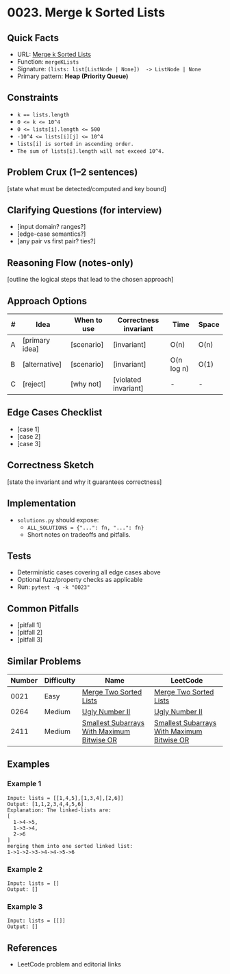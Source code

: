 # 0023. Merge k Sorted Lists

## Quick Facts

- URL: [Merge k Sorted Lists](https://leetcode.com/problems/merge-k-sorted-lists/)
- Function: `mergeKLists`
- Signature: `(lists: list[ListNode | None])  -> ListNode | None`
- Primary pattern: **Heap (Priority Queue)**

## Constraints

- `k == lists.length`
- `0 <= k <= 10^4`
- `0 <= lists[i].length <= 500`
- `-10^4 <= lists[i][j] <= 10^4`
- `lists[i] is sorted in ascending order.`
- `The sum of lists[i].length will not exceed 10^4.`

## Problem Crux (1–2 sentences)

[state what must be detected/computed and key bound]

## Clarifying Questions (for interview)

- [input domain? ranges?]
- [edge-case semantics?]
- [any pair vs first pair? ties?]

## Reasoning Flow (notes-only)

[outline the logical steps that lead to the chosen approach]

## Approach Options

| # | Idea | When to use | Correctness invariant | Time | Space |
|---|------|-------------|-----------------------|------|-------|
| A | [primary idea] | [scenario] | [invariant] | O(n) | O(n) |
| B | [alternative] | [scenario] | [invariant] | O(n log n) | O(1) |
| C | [reject] | [why not] | [violated invariant] | - | - |

## Edge Cases Checklist

- [case 1]
- [case 2]
- [case 3]

## Correctness Sketch

[state the invariant and why it guarantees correctness]

## Implementation

- `solutions.py` should expose:
  - `ALL_SOLUTIONS = {"...": fn, "...": fn}`
  - Short notes on tradeoffs and pitfalls.

## Tests

- Deterministic cases covering all edge cases above
- Optional fuzz/property checks as applicable
- Run: `pytest -q -k "0023"`

## Common Pitfalls

- [pitfall 1]
- [pitfall 2]
- [pitfall 3]

## Similar Problems

| Number | Difficulty | Name | LeetCode |
|---|---|---|---|
| 0021 | Easy | [Merge Two Sorted Lists](../0021-merge-two-sorted-lists/readme.md) | [Merge Two Sorted Lists](https://leetcode.com/problems/merge-two-sorted-lists/) |
| 0264 | Medium | [Ugly Number II](../0264-ugly-number-ii/readme.md) | [Ugly Number II](https://leetcode.com/problems/ugly-number-ii/) |
| 2411 | Medium | [Smallest Subarrays With Maximum Bitwise OR](../2411-smallest-subarrays-with-maximum-bitwise-or/readme.md) | [Smallest Subarrays With Maximum Bitwise OR](https://leetcode.com/problems/smallest-subarrays-with-maximum-bitwise-or/) |

## Examples

### Example 1

```text
Input: lists = [[1,4,5],[1,3,4],[2,6]]
Output: [1,1,2,3,4,4,5,6]
Explanation: The linked-lists are:
[
  1->4->5,
  1->3->4,
  2->6
]
merging them into one sorted linked list:
1->1->2->3->4->4->5->6
```

### Example 2

```text
Input: lists = []
Output: []
```

### Example 3

```text
Input: lists = [[]]
Output: []
```

## References

- LeetCode problem and editorial links

